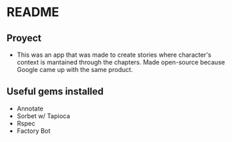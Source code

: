 # README
## Proyect
* This was an app that was made to create stories where character's context is mantained through the chapters. Made open-source because Google came up with the same product.

## Useful gems installed
* Annotate
* Sorbet w/ Tapioca
* Rspec
* Factory Bot
